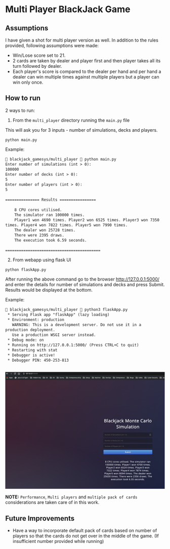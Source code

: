 # Multi Player BlackJack Game

## Assumptions

I have given a shot for multi player version as well. In addition to the rules provided, following assumptions were made:

- Win/Lose score set to 21.
- 2 cards are taken by dealer and player first and then player takes all its turn followed by dealer.
- Each player's score is compared to the dealer per hand and per hand a dealer can win multiple times against multiple players but a player can win only once.

## How to run

2 ways to run:

1. From the `multi_player` directory running the `main.py` file

This will ask you for 3 inputs - number of simulations, decks and players.

```shell
python main.py
```

Example:

```shell
 blackjack_gamesys/multi_player  python main.py          
Enter number of simulations (int > 0): 
100000
Enter number of decks (int > 0): 
5
Enter number of players (int > 0): 
5

=============== Results ================

    8 CPU cores utilised.
    The simulator ran 100000 times.
    Player1 won 4690 times. Player2 won 6525 times. Player3 won 7350 times. Player4 won 7822 times. Player5 won 7990 times. 
    The dealer won 25728 times.
    There were 2395 draws.
    The execution took 6.59 seconds.
    
==========================================
```

2. From webapp using flask UI

```shell
python flaskApp.py
```

After running the above command go to the browser http://127.0.0.1:5000/ and enter the details for number of simulations and decks and press Submit. Results would be displayed at the bottom.

Example:

```shell
 blackjack_gamesys/multi_player  python3 flaskApp.py
 * Serving Flask app "flaskApp" (lazy loading)
 * Environment: production
   WARNING: This is a development server. Do not use it in a production deployment.
   Use a production WSGI server instead.
 * Debug mode: on
 * Running on http://127.0.0.1:5000/ (Press CTRL+C to quit)
 * Restarting with stat
 * Debugger is active!
 * Debugger PIN: 450-253-813


```

![Flask Screenshot](flask_screenshot.png)

**NOTE:** `Performance`, `Multi players` and `multiple pack of cards` considerations are taken care of in this work.

## Future Improvements

- Have a way to incorporate default pack of cards based on number of players so that the cards do not get over in the middle of the game. (If insufficient number provided while running)
